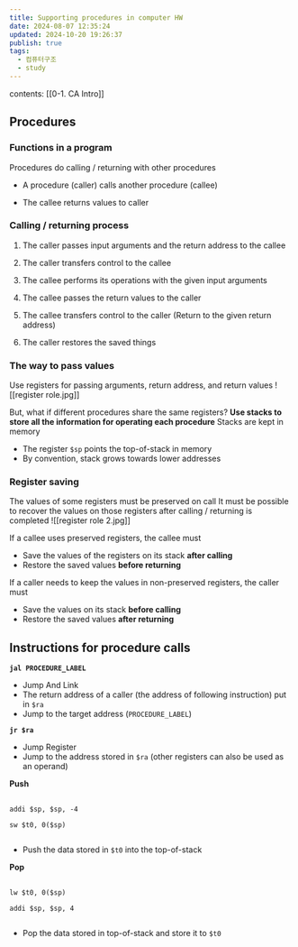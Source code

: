 ```yaml
---
title: Supporting procedures in computer HW
date: 2024-08-07 12:35:24
updated: 2024-10-20 19:26:37
publish: true
tags:
  - 컴퓨터구조
  - study
---
```

contents: [[0-1. CA Intro]]

## Procedures

### Functions in a program

Procedures do calling / returning with other procedures

- A procedure (caller) calls another procedure (callee)

- The callee returns values to caller

  

### Calling / returning process

1. The caller passes input arguments and the return address to the callee

2. The caller transfers control to the callee

3. The callee performs its operations with the given input arguments

4. The callee passes the return values to the caller

5. The callee transfers control to the caller (Return to the given return address)

6. The caller restores the saved things

  

### The way to pass values

Use registers for passing arguments, return address, and return values
![[register role.jpg]]


  

But, what if different procedures share the same registers? 
**Use stacks to store all the information for operating each procedure** 
Stacks are kept in memory
- The register `$sp` points the top-of-stack in memory
- By convention, stack grows towards lower addresses

  

### Register saving
The values of some registers must be preserved on call 
It must be possible to recover the values on those registers after calling / returning is completed
![[register role 2.jpg]]


If a callee uses preserved registers, the callee must
- Save the values of the registers on its stack **after calling**
- Restore the saved values **before returning**

If a caller needs to keep the values in non-preserved registers, the caller must
- Save the values on its stack **before calling**
- Restore the saved values **after returning**

## Instructions for procedure calls

**`jal PROCEDURE_LABEL`**
- Jump And Link
- The return address of a caller (the address of following instruction) put in `$ra`
- Jump to the target address (`PROCEDURE_LABEL`)

**`jr $ra`**
- Jump Register
- Jump to the address stored in `$ra` (other registers can also be used as an operand)


**Push**
<pre class="no-line-numbers language-bash">

<code class="prose-code:text-yellow-400

            prose-code:text-sm

            prose-code:font-normal">addi $sp, $sp, -4

sw $t0, 0($sp)

</code></pre>

- Push the data stored in `$t0` into the top-of-stack


**Pop**
<pre class="no-line-numbers language-bash">

<code class="prose-code:text-yellow-400

            prose-code:text-sm

            prose-code:font-normal">lw $t0, 0($sp)

addi $sp, $sp, 4

</code></pre>

- Pop the data stored in top-of-stack and store it to `$t0`